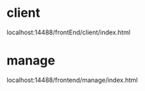 # client
localhost:14488/frontEnd/client/index.html
# manage
localhost:14488/frontend/manage/index.html
